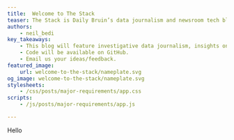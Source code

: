 ```yaml
---
title:  Welcome to The Stack
teaser: The Stack is Daily Bruin’s data journalism and newsroom tech blog.
authors:
    - neil_bedi
key_takeaways:
    - This blog will feature investigative data journalism, insights on technology and practical data analysis and visualizations related to UCLA life.
    - Code will be available on GitHub.
    - Email us your ideas/feedback.
featured_image:
    url: welcome-to-the-stack/nameplate.svg
og_image: welcome-to-the-stack/nameplate.svg
stylesheets:
    - /css/posts/major-requirements/app.css
scripts:
    - /js/posts/major-requirements/app.js

---
```

Hello